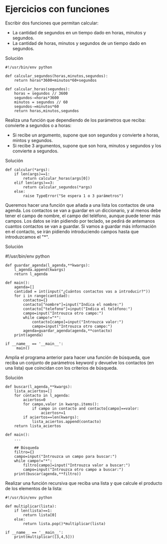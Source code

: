 # Ejercicios con funciones

Escribir dos funciones que permitan calcular:
* La cantidad de segundos en un tiempo dado en horas, minutos y segundos.
* La cantidad de horas, minutos y segundos de un tiempo dado en segundos.

Solución

	#!/usr/bin/env python	

	def calcular_segundos(horas,minutos,segundos):
		return horas*3600+minutos*60+segundos	

	def calcular_horas(segundos):
		horas = segundos // 3600
		segundos-=horas*3600
		minutos = segundos // 60
		segundos-=minutos*60
		return horas,minutos,segundos
	
Realiza una función que dependiendo de los parámetros que reciba: convierte a segundos o a horas:
* Si recibe un argumento, supone que son segundos y convierte a horas, mintos y segundos.
* Si recibe 3 argumentos, supone que son hora, minutos y segundos y los convierte a segundos.

Solución

	def calcular(*args):
		if len(args)==1:
			return calcular_horas(args[0])
		elif len(args)==3:
			return calcular_segundos(*args)
		else:
			raise TypeError("Se espera 1 o 3 parámetros")

Queremos hacer una función que añada a una lista los contactos de una agenda. Los contactos se van a guardar en un diccionario, y al menos debe tener el campo de nombre, el campo del teléfono, aunque puede tener más campos. Los datos se irán pidiendo por teclado, se pedirá de antemanos cuantos contactos se van a guardar. Si vamos a guardar más información en el contacto, se irán pidiendo introduciendo campos hasta que introduzcamos el "*".

Solución 

#!/usr/bin/env python

	def guardar_agenda(l_agenda,**kwargs):
		l_agenda.append(kwargs)
		return l_agenda	

	def main():
		agenda=[]
		cantidad = int(input("¿Cuántos contactos vas a introducir?"))
		for i in range(cantidad):
			contacto={}
			contacto["nombre"]=input("Indica el nombre:")
			contacto["telefono"]=input("Indica el teléfono:")
			campo=input("Introuzca otro campo:")
			while campo!="*":
				contacto[campo]=input("Introuzca valor:")
				campo=input("Introuzca otro campo:")
			agenda=guardar_agenda(agenda,**contacto)
		print(agenda)	

	if __name__ == '__main__':
		 main()

Amplía el programa anterior para hacer una función de búsqueda, que reciba un conjunto de parámetros keyword y devuelve los contactos (en una lista) que coincidan con los criterios de búsqueda.

Solución

	def buscar(l_agenda,**kwargs):
		lista_aciertos=[]
		for contacto in l_agenda:
			aciertos=0
			for campo,valor in kwargs.items():
				if campo in contacto and contacto[campo]==valor:
					aciertos+=1
			if aciertos==len(kwargs):
				lista_aciertos.append(contacto)
		return lista_aciertos	

	def main():
		...
		
		## Búsqueda
		filtro={}
		campo=input("Introuzca un campo para buscar:")
		while campo!="*":
			filtro[campo]=input("Introuzca valor a buscar:")
			campo=input("Introuzca otro campo a buscar:")
		print(buscar(agenda,**filtro))

Realizar una función recursiva que reciba una lista y que calcule el producto de los elementos de la lista:

	#!/usr/bin/env python	

	def multiplicar(lista):
		if len(lista)==1:
			return lista[0]
		else:
			return lista.pop()*multiplicar(lista)	

	if __name__ == '__main__':
		print(multiplicar([3,4,5]))